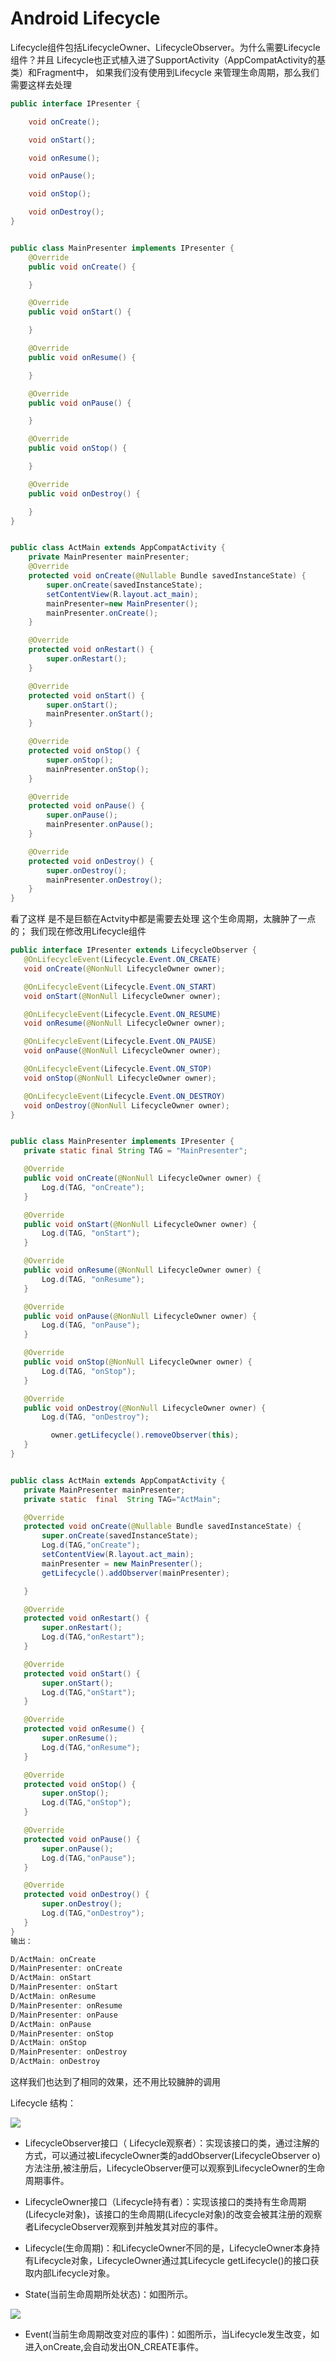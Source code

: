 # Android Lifecycle

Lifecycle组件包括LifecycleOwner、LifecycleObserver。为什么需要Lifecycle组件？并且 Lifecycle也正式植入进了SupportActivity（AppCompatActivity的基类）和Fragment中，
如果我们没有使用到Lifecycle 来管理生命周期，那么我们需要这样去处理  

```java
public interface IPresenter {

    void onCreate();

    void onStart();

    void onResume();

    void onPause();

    void onStop();

    void onDestroy();
}


public class MainPresenter implements IPresenter {
    @Override
    public void onCreate() {

    }

    @Override
    public void onStart() {

    }

    @Override
    public void onResume() {

    }

    @Override
    public void onPause() {

    }

    @Override
    public void onStop() {

    }

    @Override
    public void onDestroy() {

    }
}


public class ActMain extends AppCompatActivity {
    private MainPresenter mainPresenter;
    @Override
    protected void onCreate(@Nullable Bundle savedInstanceState) {
        super.onCreate(savedInstanceState);
        setContentView(R.layout.act_main);
        mainPresenter=new MainPresenter();
        mainPresenter.onCreate();
    }

    @Override
    protected void onRestart() {
        super.onRestart();
    }

    @Override
    protected void onStart() {
        super.onStart();
        mainPresenter.onStart();
    }

    @Override
    protected void onStop() {
        super.onStop();
        mainPresenter.onStop();
    }

    @Override
    protected void onPause() {
        super.onPause();
        mainPresenter.onPause();
    }

    @Override
    protected void onDestroy() {
        super.onDestroy();
        mainPresenter.onDestroy();
    }
}
```
 看了这样 是不是巨额在Actvity中都是需要去处理 这个生命周期，太臃肿了一点的；
 我们现在修改用Lifecycle组件
 ```java
public interface IPresenter extends LifecycleObserver {
    @OnLifecycleEvent(Lifecycle.Event.ON_CREATE)
    void onCreate(@NonNull LifecycleOwner owner);

    @OnLifecycleEvent(Lifecycle.Event.ON_START)
    void onStart(@NonNull LifecycleOwner owner);

    @OnLifecycleEvent(Lifecycle.Event.ON_RESUME)
    void onResume(@NonNull LifecycleOwner owner);

    @OnLifecycleEvent(Lifecycle.Event.ON_PAUSE)
    void onPause(@NonNull LifecycleOwner owner);

    @OnLifecycleEvent(Lifecycle.Event.ON_STOP)
    void onStop(@NonNull LifecycleOwner owner);

    @OnLifecycleEvent(Lifecycle.Event.ON_DESTROY)
    void onDestroy(@NonNull LifecycleOwner owner);
}


public class MainPresenter implements IPresenter {
    private static final String TAG = "MainPresenter";

    @Override
    public void onCreate(@NonNull LifecycleOwner owner) {
        Log.d(TAG, "onCreate");
    }

    @Override
    public void onStart(@NonNull LifecycleOwner owner) {
        Log.d(TAG, "onStart");
    }

    @Override
    public void onResume(@NonNull LifecycleOwner owner) {
        Log.d(TAG, "onResume");
    }

    @Override
    public void onPause(@NonNull LifecycleOwner owner) {
        Log.d(TAG, "onPause");
    }

    @Override
    public void onStop(@NonNull LifecycleOwner owner) {
        Log.d(TAG, "onStop");
    }

    @Override
    public void onDestroy(@NonNull LifecycleOwner owner) {
        Log.d(TAG, "onDestroy");

          owner.getLifecycle().removeObserver(this);
    }
}


public class ActMain extends AppCompatActivity {
    private MainPresenter mainPresenter;
    private static  final  String TAG="ActMain";

    @Override
    protected void onCreate(@Nullable Bundle savedInstanceState) {
        super.onCreate(savedInstanceState);
        Log.d(TAG,"onCreate");
        setContentView(R.layout.act_main);
        mainPresenter = new MainPresenter();
        getLifecycle().addObserver(mainPresenter);

    }

    @Override
    protected void onRestart() {
        super.onRestart();
        Log.d(TAG,"onRestart");
    }

    @Override
    protected void onStart() {
        super.onStart();
        Log.d(TAG,"onStart");
    }

    @Override
    protected void onResume() {
        super.onResume();
        Log.d(TAG,"onResume");
    }

    @Override
    protected void onStop() {
        super.onStop();
        Log.d(TAG,"onStop");
    }

    @Override
    protected void onPause() {
        super.onPause();
        Log.d(TAG,"onPause");
    }

    @Override
    protected void onDestroy() {
        super.onDestroy();
        Log.d(TAG,"onDestroy");
    }
}
输出：

D/ActMain: onCreate
D/MainPresenter: onCreate
D/ActMain: onStart
D/MainPresenter: onStart
D/ActMain: onResume
D/MainPresenter: onResume
D/MainPresenter: onPause
D/ActMain: onPause
D/MainPresenter: onStop
D/ActMain: onStop
D/MainPresenter: onDestroy
D/ActMain: onDestroy
 ```

 这样我们也达到了相同的效果，还不用比较臃肿的调用

Lifecycle 结构：

![](https://jayqiu.github.io/blog/2018/04/img/04-17-lifecycle.jpg)

* LifecycleObserver接口（ Lifecycle观察者）：实现该接口的类，通过注解的方式，可以通过被LifecycleOwner类的addObserver(LifecycleObserver o)方法注册,被注册后，LifecycleObserver便可以观察到LifecycleOwner的生命周期事件。

* LifecycleOwner接口（Lifecycle持有者）：实现该接口的类持有生命周期(Lifecycle对象)，该接口的生命周期(Lifecycle对象)的改变会被其注册的观察者LifecycleObserver观察到并触发其对应的事件。

* Lifecycle(生命周期)：和LifecycleOwner不同的是，LifecycleOwner本身持有Lifecycle对象，LifecycleOwner通过其Lifecycle getLifecycle()的接口获取内部Lifecycle对象。

* State(当前生命周期所处状态)：如图所示。

![](https://jayqiu.github.io/blog/2018/04/img/sequency_lifecycle.png)

* Event(当前生命周期改变对应的事件)：如图所示，当Lifecycle发生改变，如进入onCreate,会自动发出ON_CREATE事件。




